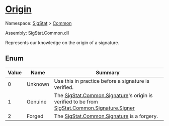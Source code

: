 # [Origin](./Origin.md)
Namespace: [SigStat]() > [Common](./README.md)

Assembly: SigStat.Common.dll


Represents our knowledge on the origin of a signature.

##	Enum

| Value | Name | Summary | 
| --- | --- | --- | 
| 0 | Unknown | Use this in practice before a signature is verified. | 
| 1 | Genuine | The [SigStat.Common.Signature](./Signature.md)'s origin is verified to be from [SigStat.Common.Signature.Signer](./Signer.md) | 
| 2 | Forged | The [SigStat.Common.Signature](./Signature.md) is a forgery. | 



